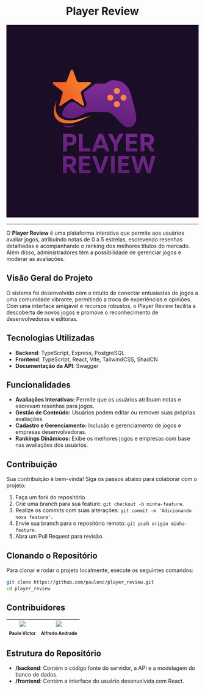 <h1 align="center"> Player Review </h1>

<div align="center"> 
    <img src="frontend/public/logo.png" width="600">
</div>

---

O **Player Review** é uma plataforma interativa que permite aos usuários avaliar jogos, atribuindo notas de 0 a 5 estrelas, escrevendo resenhas detalhadas e acompanhando o ranking dos melhores títulos do mercado. Além disso, administradores têm a possibilidade de gerenciar jogos e moderar as avaliações.

## Visão Geral do Projeto

O sistema foi desenvolvido com o intuito de conectar entusiastas de jogos a uma comunidade vibrante, permitindo a troca de experiências e opiniões. Com uma interface amigável e recursos robustos, o Player Review facilita a descoberta de novos jogos e promove o reconhecimento de desenvolvedoras e editoras.

## Tecnologias Utilizadas

- **Backend**: TypeScript, Express, PostgreSQL
- **Frontend**: TypeScript, React, Vite, TailwindCSS, ShadCN
- **Documentação da API**: Swagger

## Funcionalidades

- **Avaliações Interativas:** Permite que os usuários atribuam notas e escrevam resenhas para jogos.
- **Gestão de Conteúdo:** Usuários podem editar ou remover suas próprias avaliações.
- **Cadastro e Gerenciamento:** Inclusão e gerenciamento de jogos e empresas desenvolvedoras.
- **Rankings Dinâmicos:** Exibe os melhores jogos e empresas com base nas avaliações dos usuários.

## Contribuição

Sua contribuição é bem-vinda! Siga os passos abaixo para colaborar com o projeto:

1. Faça um fork do repositório.
2. Crie uma branch para sua feature: `git checkout -b minha-feature`.
3. Realize os commits com suas alterações: `git commit -m 'Adicionando nova feature'`.
4. Envie sua branch para o repositório remoto: `git push origin minha-feature`.
5. Abra um Pull Request para revisão.

## Clonando o Repositório

Para clonar e rodar o projeto localmente, execute os seguintes comandos:

```sh
git clone https://github.com/paulonc/player_review.git
cd player_review
```

## Contribuidores

| [<img src="https://avatars.githubusercontent.com/u/94625698?v=4" width="115"><br><sub>Paulo Victor</sub>](https://github.com/paulonc) | [<img src="https://avatars.githubusercontent.com/u/70920004?v=4" width="115"><br><sub>Alfredo Andrade</sub>](https://github.com/AlfredoAndrade14) |
| ---------------------------------------------------------------------------------------------------------------------------------- | ---------------------------------------------------------------------------------------------------------------------------------------------- |

## Estrutura do Repositório

- **/backend**: Contém o código fonte do servidor, a API e a modelagem do banco de dados.
- **/frontend**: Contém a interface do usuário desenvolvida com React.
